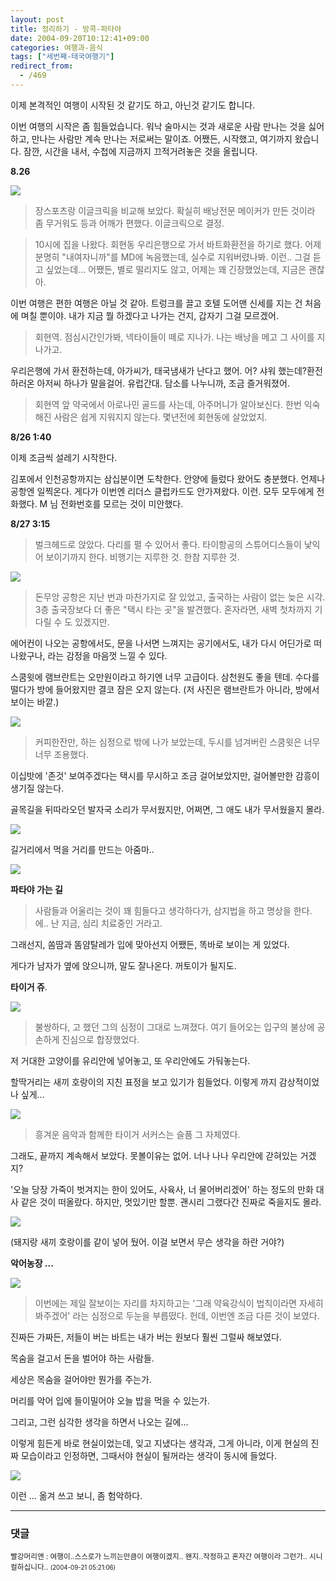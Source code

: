 ```yaml
---
layout: post
title: 정리하기 - 방콕-파타야
date: 2004-09-20T10:12:41+09:00
categories: 여행과-음식
tags: ["세번째-태국여행기"]
redirect_from:
  - /469
---
```


이제 본격적인 여행이 시작된 것 같기도 하고, 아닌것 같기도 합니다.

이번 여행의 시작은 좀 힘들었습니다. 워낙 술마시는 것과 새로운 사람 만나는 것을 싫어하고, 만나는 사람만 계속 만나는 저로써는 말이죠. 어쨌든, 시작했고, 여기까지 왔습니다. 잠깐, 시간을 내서, 수첩에 지금까지 끄적거려놓은 것을 올립니다.

<strong>8.26

</strong><img src="http://farm4.static.flickr.com/3460/3230928482_f74360cea7.jpg" >

> 장스포츠랑 이글크릭을 비교해 보았다. 확실히 배낭전문 메이커가 만든 것이라 좀 무거워도 등과 어깨가 편했다. 이글크릭으로 결정.

> 10시에 집을 나왔다. 회현동 우리은행으로 가서 바트화환전을 하기로 했다. 어제 분명히 "내여자니까"를 MD에 녹음했는데, 실수로 지워버렸나봐. 이런.. 그걸 듣고 싶었는데... 어쨌든, 별로 떨리지도 않고, 어제는 꽤 긴장했었는데, 지금은 괜찮아.

> 

이번 여행은 편한 여행은 아닐 것 같아. 트렁크를 끌고 호텔 도어맨 신세를 지는 건 처음에 며칠 뿐이야. 내가 지금 뭘 하겠다고 나가는 건지, 갑자기 그걸 모르겠어.

> 회현역. 점심시간인가봐, 넥타이들이 떼로 지나가. 나는 배낭을 메고 그 사이를 지나가고.

우리은행에 가서 환전하는데, 아가씨가, 태국냄새가 난다고 했어. 어? 샤워 했는데?환전하러온 아저씨 하나가 말을걸어. 유럽간대. 담소를 나누니까, 조금 즐거워졌어.

> 회현역 앞 약국에서 아로나민 골드를 사는데, 아주머니가 알아보신다. 한번 익숙해진 사람은 쉽게 지워지지 않는다. 몇년전에 회현동에 살았었지.

<strong>8/26 1:40</strong>

> 

이제 조금씩 설레기 시작한다.

김포에서 인천공항까지는 삼십분이면 도착한다. 안양에 들렀다 왔어도 충분했다. 언제나 공항엔 일찍온다. 게다가 이번엔 리더스 클럽카드도 안가져왔다. 이런. 모두 모두에게 전화했다. M 님 전화번호를 모르는 것이 미안했다.

<strong>8/27 3:15</strong>

> 벌크헤드로 앉았다. 다리를 펼 수 있어서 좋다. 타이항공의 스튜어디스들이 낯익어 보이기까지 한다. 비행기는 지루한 것. 한참 지루한 것.

<img src="http://farm4.static.flickr.com/3301/3230105003_c0d81e2911.jpg" >

> 돈무앙 공항은 지난 번과 마찬가지로 잘 있었고, 출국하는 사람이 없는 늦은 시각. 3층 출국장보다 더 좋은 "택시 타는 곳"을 발견했다. 혼자라면, 새벽 첫차까지 기다릴 수 도 있겠지만.

에어컨이 나오는 공항에서도, 문을 나서면 느껴지는 공기에서도, 내가 다시 어딘가로 떠나왔구나, 라는 감정을 마음껏 느낄 수 있다.

스쿰윗에 램브란트는 오만원이라고 하기엔 너무 고급이다. 삼천원도 좋을 텐데. 수다를 떨다가 방에 들어왔지만 결코 잠은 오지 않는다. (저 사진은 램브란트가 아니라, 방에서 보이는 바깥.)

<img src="http://farm4.static.flickr.com/3075/3230953476_f317d070a9.jpg" >

> 커피한잔만, 하는 심정으로 밖에 나가 보았는데, 두시를 넘겨버린 스쿰윗은 너무 너무 조용했다.

이십밧에 '존것' 보여주겠다는 택시를 무시하고 조금 걸어보았지만, 걸어볼만한 감흥이 생기질 않는다.

골목길을 뒤따라오던 발자국 소리가 무서웠지만, 어쩌면, 그 애도 내가 무서웠을지 몰라.

<img src="http://farm4.static.flickr.com/3490/3230105321_36b60b4970.jpg" />

길거리에서 먹을 거리를 만드는 아줌마..

<img src="http://farm4.static.flickr.com/3304/3230954580_8d7717e372.jpg" />

<strong>파타야 가는 길</strong>

> 사람들과 어울리는 것이 꽤 힘들다고 생각하다가, 삼지법을 하고 명상을 한다. 에.. 난 지금, 심리 치료중인 거라고.

그래선지, 쏨땀과 똠얌탈레가 입에 맞아선지 어쨌든, 똑바로 보이는 게 있었다.

게다가 남자가 옆에 앉으니까, 말도 잘나온다. 꺼토이가 될지도.

<strong>타이거 쥬</strong>.

<img src="http://farm4.static.flickr.com/3258/3230106289_265027174f.jpg" >

> 불쌍하다, 고 했던 그의 심정이 그대로 느껴졌다. 여기 들어오는 입구의 불상에 공손하게 진심으로 합장했었다.

저 거대한 고양이를 유리안에 넣어놓고, 또 우리안에도 가둬놓는다.

할딱거리는 새끼 호랑이의 지친 표정을 보고 있기가 힘들었다. 이렇게 까지 감상적이었나 싶게...

<img src="http://farm4.static.flickr.com/3471/3230106605_b109034962.jpg" >

> 흥겨운 음악과 함께한 타이거 서커스는 슬픔 그 자체였다.

그래도, 끝까지 계속해서 보았다. 못볼이유는 없어. 너나 나나 우리안에 갇혀있는 거겠지?

'오늘 당장 가죽이 벗겨지는 한이 있어도, 사육사, 너 물어버리겠어' 하는 정도의 만화 대사 같은 것이 떠올랐다. 하지만, 멋있기만 할뿐. 괜시리 그랬다간 진짜로 죽을지도 몰라.

<img src="http://farm4.static.flickr.com/3502/3230105989_73d7567d6b.jpg" >

(돼지랑 새끼 호랑이를 같이 넣어 뒀어. 이걸 보면서 무슨 생각을 하란 거야?)

<strong>악어농장 ...</strong>

<img src="http://farm4.static.flickr.com/3430/3230107125_090b914725.jpg" />

> 이번에는 제일 잘보이는 자리를 차지하고는 '그래 약육강식이 법칙이라면 자세히 봐주겠어' 라는 심정으로 두눈을 부릅떴다. 헌데, 이번엔 조금 다른 것이 보였다.

진짜든 가짜든, 저들이 버는 바트는 내가 버는 원보다 훨씬 그럴싸 해보였다.

목숨을 걸고서 돈을 벌어야 하는 사람들.

세상은 목숨을 걸어야만 뭔가를 주는가.

머리를 악어 입에 들이밀어야 오늘 밥을 먹을 수 있는가.

그리고, 그런 심각한 생각을 하면서 나오는 길에...

이렇게 힘든게 바로 현실이었는데, 잊고 지냈다는 생각과, 그게 아니라, 이게 현실의 진짜 모습이라고 인정하면, 그때서야 현실이 될꺼라는 생각이 동시에 들었다.

<img src="http://farm4.static.flickr.com/3267/3230107533_b4ac97d23b.jpg" />

이런 ... 옮겨 쓰고 보니, 좀 험악하다.

* * *

### 댓글



<!--- cmt:826 --->
<!--- mail: --->
<!--- parent:0 --->

<small>빨강머리앤 : 여행이..스스로가 느끼는만큼이 여행이겠지.. 왠지..작정하고 혼자간 여행이라 그런가.. 시니컬하십니다.. <small>(2004-09-21 05:21:06)</small></small>

